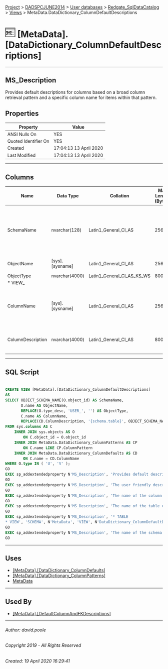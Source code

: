 #### 

[Project](../../../../index.md) > [DADSPCJUNE2014](../../../index.md) > [User databases](../../index.md) > [Redgate_SqlDataCatalog](../index.md) > [Views](Views.md) > MetaData.DataDictionary_ColumnDefaultDescriptions

# ![Views](../../../../Images/View32.png) [MetaData].[DataDictionary_ColumnDefaultDescriptions]

---

## <a name="#description"></a>MS_Description

Provides default descriptions for columns based on a broad column retrieval pattern and a specific column name for items within that pattern.

## <a name="#properties"></a>Properties

| Property | Value |
|---|---|
| ANSI Nulls On | YES |
| Quoted Identifier On | YES |
| Created | 17:04:13 13 April 2020 |
| Last Modified | 17:04:13 13 April 2020 |


---

## <a name="#columns"></a>Columns

| Name | Data Type | Collation | Max Length (Bytes) | Description |
|---|---|---|---|---|
| SchemaName | nvarchar(128) | Latin1_General_CI_AS | 256 | _The name of the schema in which the table or view containing the column resides_ |
| ObjectName | [sys].[sysname] | Latin1_General_CI_AS | 256 | _The name of the table or view_ |
| ObjectType | nvarchar(4000) | Latin1_General_CI_AS_KS_WS | 8000 | _* TABLE
* VIEW_ |
| ColumnName | [sys].[sysname] | Latin1_General_CI_AS | 256 | _The name of the column for which a description will be provided_ |
| ColumnDescription | nvarchar(4000) | Latin1_General_CI_AS | 8000 | _The user friendly description for the column_ |


---

## <a name="#sqlscript"></a>SQL Script

```sql

CREATE VIEW [MetaData].[DataDictionary_ColumnDefaultDescriptions]
AS
SELECT OBJECT_SCHEMA_NAME(O.object_id) AS SchemaName,
       O.name AS ObjectName,
       REPLACE(O.type_desc, 'USER_', '') AS ObjectType,
       C.name AS ColumnName,
       REPLACE(CD.ColumnDescription, '{schema.table}', OBJECT_SCHEMA_NAME(O.object_id) + '.' + O.name) AS ColumnDescription
FROM sys.columns AS C
    INNER JOIN sys.objects AS O
        ON C.object_id = O.object_id
    INNER JOIN MetaData.DataDictionary_ColumnPatterns AS CP
        ON C.name LIKE CP.ColumnPattern
    INNER JOIN MetaData.DataDictionary_ColumnDefaults AS CD
        ON C.name = CD.ColumnName
WHERE O.type IN ( 'U', 'V' );
GO
EXEC sp_addextendedproperty N'MS_Description', 'Provides default descriptions for columns based on a broad column retrieval pattern and a specific column name for items within that pattern.', 'SCHEMA', N'MetaData', 'VIEW', N'DataDictionary_ColumnDefaultDescriptions', NULL, NULL
GO
EXEC sp_addextendedproperty N'MS_Description', 'The user friendly description for the column', 'SCHEMA', N'MetaData', 'VIEW', N'DataDictionary_ColumnDefaultDescriptions', 'COLUMN', N'ColumnDescription'
GO
EXEC sp_addextendedproperty N'MS_Description', 'The name of the column for which a description will be provided', 'SCHEMA', N'MetaData', 'VIEW', N'DataDictionary_ColumnDefaultDescriptions', 'COLUMN', N'ColumnName'
GO
EXEC sp_addextendedproperty N'MS_Description', 'The name of the table or view', 'SCHEMA', N'MetaData', 'VIEW', N'DataDictionary_ColumnDefaultDescriptions', 'COLUMN', N'ObjectName'
GO
EXEC sp_addextendedproperty N'MS_Description', '* TABLE
* VIEW', 'SCHEMA', N'MetaData', 'VIEW', N'DataDictionary_ColumnDefaultDescriptions', 'COLUMN', N'ObjectType'
GO
EXEC sp_addextendedproperty N'MS_Description', 'The name of the schema in which the table or view containing the column resides', 'SCHEMA', N'MetaData', 'VIEW', N'DataDictionary_ColumnDefaultDescriptions', 'COLUMN', N'SchemaName'
GO

```


---

## <a name="#uses"></a>Uses

* [[MetaData].[DataDictionary_ColumnDefaults]](../Tables/DataDictionary_ColumnDefaults.md)
* [[MetaData].[DataDictionary_ColumnPatterns]](../Tables/DataDictionary_ColumnPatterns.md)
* [MetaData](../Security/Schemas/MetaData.md)


---

## <a name="#usedby"></a>Used By

* [[MetaData].[DefaultColumnAndFKDescriptions]](DefaultColumnAndFKDescriptions.md)


---

###### Author:  david.poole

###### Copyright 2019 - All Rights Reserved

###### Created: 19 April 2020 16:29:41

